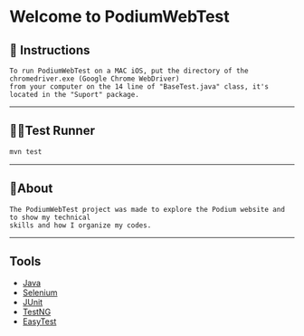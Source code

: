 # Welcome to PodiumWebTest

## 📃 Instructions

```
To run PodiumWebTest on a MAC iOS, put the directory of the chromedriver.exe (Google Chrome WebDriver) 
from your computer on the 14 line of "BaseTest.java" class, it's located in the "Suport" package. 

```

---

## 🏃‍♂️Test Runner
```sh
mvn test
```

---

## 📖About

```
The PodiumWebTest project was made to explore the Podium website and to show my technical 
skills and how I organize my codes.
```

---

## Tools

 - [Java](https://www.java.com/)
 - [Selenium](https://www.selenium.dev/)
 - [JUnit](https://junit.org/)
 - [TestNG](https://testng.org/doc/)
 - [EasyTest](https://mvnrepository.com/artifact/org.easetech/easytest-core/1.4.0)
